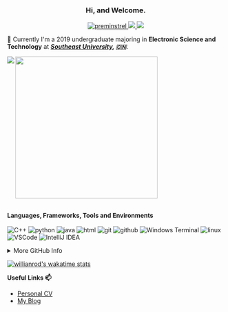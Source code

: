 <h3 align="center">Hi, and Welcome.</h3>
<p align="center">
<a href="https://github.com/preminstrel">
<img src="https://komarev.com/ghpvc/?username=preminstrel&style=flat-square" alt="preminstrel" />
</a>
<a href="https://github.com/preminstrel">
 <img src="https://badges.pufler.dev/years/preminstrel?style=flat-square&color=blue&logo=github">
</a>
<a href="https://github.com/preminstrel">
 <img src="https://badges.pufler.dev/repos/preminstrel?style=flat-square&color=blue&logo=github">
</a>
</p>

🌱 Currently I'm a 2019 undergraduate majoring in **Electronic Science and Technology** at ***[Southeast University](https://www.seu.edu.cn/), 🇨🇳***. 


<img align="left" src="https://github-readme-stats.vercel.app/api?username=preminstrel&bg_color=22272E&text_color=CDD9E5&count_private=true&show_icons=true&hide_border=true&include_all_commits=true" /> 


<img src="https://github-readme-stats.vercel.app/api/top-langs/?username=preminstrel&layout=compact&bg_color=22272E&text_color=CDD9E5&langs_count=10&hide_border=true" width="330px"/>

<p>
</br><strong>Languages, Frameworks, Tools and Environments</strong></br></br>
<img alt="C++" src="https://img.shields.io/badge/-C++-525288?style=flat-square&logo=c%2B%2B&logoColor=white" />
<img alt="python" src="https://img.shields.io/badge/-Python-74787a?style=flat-square&logo=python&logoColor=white" />
<img alt="java" src="https://img.shields.io/badge/-java-2e317c?style=flat-square&logo=java&logoColor=white" />
<img alt="html" src="https://img.shields.io/badge/-html-d2d97a?style=flat-square&logo=html5&logoColor=white" />

<img alt="git" src="https://img.shields.io/badge/-Git-5c2223?style=flat-square&logo=git&logoColor=white" />
<img alt="github" src="https://img.shields.io/badge/-GitHub-d13c74?style=flat-square&logo=github&logoColor=white" />
<img alt="Windows Terminal" src="https://img.shields.io/badge/-Terminal-36292f?style=flat-square&logo=Windows Terminal&logoColor=white" />

<img alt="linux" src="https://img.shields.io/badge/-Linux-8076a3?style=flat-square&logo=linux&logoColor=white" />
<img alt="VSCode" src="https://img.shields.io/badge/-VSCode-007ACC?style=flat-square&logo=Visual Studio Code&logoColor=white" />
<img alt="IntelliJ IDEA" src="https://img.shields.io/badge/-IntelliJ IDEA-b7ae8f?style=flat-square&logo=IntelliJ IDEA&logoColor=white" />

</p>


<details><summary>More GitHub Info</summary>
<img src="https://metrics.lecoq.io/preminstrel?template=classic&base.header=0&base.metadata=0&config.timezone=Asia%2FShanghai"/>
</br>
<img src="https://activity-graph.herokuapp.com/graph?username=preminstrel&theme=rogue&hide_title=true"/>
</details>

[![willianrod's wakatime stats](https://github-readme-stats.vercel.app/api/wakatime?username=preminstrel)](https://github.com/preminstrel)


<strong>Useful Links 📫</strong>
* [Personal CV ](https://github.com/preminstrel/preminstrel/blob/main/CV.pdf)
* [My Blog](https://preminstrel.github.io/about/) 
